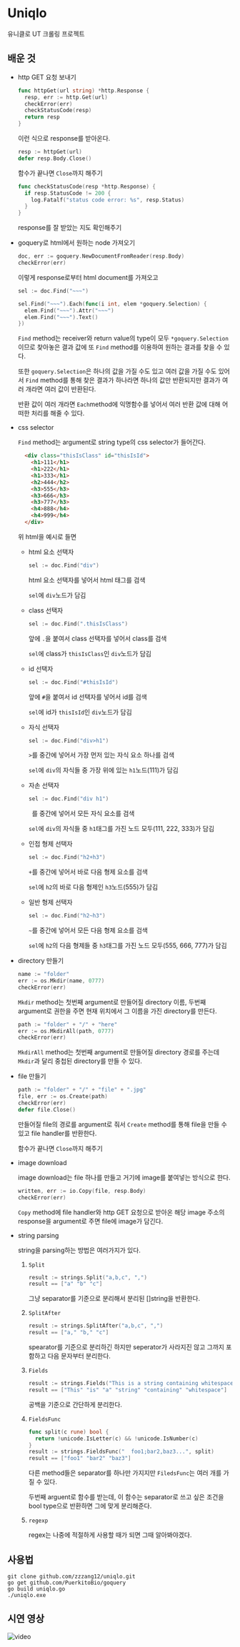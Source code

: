 # Uniqlo
유니클로 UT 크롤링 프로젝트

## 배운 것
* http GET 요청 보내기

  ```go
  func httpGet(url string) *http.Response {
    resp, err := http.Get(url)
    checkError(err)
    checkStatusCode(resp)
    return resp
  }
  ```
  이런 식으로 response를 받아온다.
  ```go
  resp := httpGet(url)
  defer resp.Body.Close()
  ```
  함수가 끝나면 ```Close```까지 해주기
  ```go
  func checkStatusCode(resp *http.Response) {
    if resp.StatusCode != 200 {
      log.Fatalf("status code error: %s", resp.Status)
    }
  }
  ```
  response를 잘 받았는 지도 확인해주기


* goquery로 html에서 원하는 node 가져오기

  ```go
  doc, err := goquery.NewDocumentFromReader(resp.Body)
  checkError(err)
  ```
  이렇게 response로부터 html document를 가져오고
  ```go
  sel := doc.Find("~~~")
  
  sel.Find("~~~").Each(func(i int, elem *goquery.Selection) {
    elem.Find("~~~").Attr("~~~")
    elem.Find("~~~").Text()
  })
  ```
  ```Find``` method는 receiver와 return value의 type이 모두 ```*goquery.Selection```이므로 찾아놓은 결과 값에 또 ```Find``` method를 이용하여 원하는 결과를 찾을 수 있다.

  또한 ```goquery.Selection```은 하나의 값을 가질 수도 있고 여러 값을 가질 수도 있어서 ```Find``` method를 통해 찾은 결과가 하나라면 하나의 값만 반환되지만 결과가 여러 개라면 여러 값이 반환된다.

  반환 값이 여러 개라면 ```Each```method에 익명함수를 넣어서 여러 반환 값에 대해 어떠한 처리를 해줄 수 있다.


* css selector
  
  ```Find``` method는 argument로 string type의 css selector가 들어간다.
  ```html
    <div class="thisIsClass" id="thisIsId">
      <h1>111</h1>
      <h1>222</h1>
      <h1>333</h1>
      <h2>444</h2>
      <h3>555</h3>
      <h3>666</h3>
      <h3>777</h3>
      <h4>888</h4>
      <h4>999</h4>
    </div>
    ```
    위 html을 예시로 들면
  * html 요소 선택자
    
    ```go
    sel := doc.Find("div")
    ```
    html 요소 선택자를 넣어서 html 태그를 검색
    
    ```sel```에 ```div```노드가 담김
  * class 선택자
    ```go
    sel := doc.Find(".thisIsClass")
    ```
    앞에 ```.```을 붙여서 class 선택자를 넣어서 class를 검색
    
    ```sel```에 class가 ```thisIsClass```인 ```div```노드가 담김
  * id 선택자
    ```go
    sel := doc.Find("#thisIsId")
    ```
    앞에 ```#```을 붙여서 id 선택자를 넣어서 id를 검색

    ```sel```에 id가 ```thisIsId```인 ```div```노드가 담김
  * 자식 선택자
    ```go
    sel := doc.Find("div>h1")
    ```
    ```>```를 중간에 넣어서 가장 먼저 있는 자식 요소 하나를 검색

    ```sel```에 ```div```의 자식들 중 가장 위에 있는 ```h1```노드(111)가 담김
  * 자손 선택자
    ```go
    sel := doc.Find("div h1")
    ```
    ``` ```를 중간에 넣어서 모든 자식 요소를 검색

    ```sel```에 ```div```의 자식들 중 ```h1```태그를 가진 노드 모두(111, 222, 333)가 담김
  * 인접 형제 선택자
    ```go
    sel := doc.Find("h2+h3")
    ```
    ```+```를 중간에 넣어서 바로 다음 형제 요소를 검색

    ```sel```에 ```h2```의 바로 다음 형제인 ```h3```노드(555)가 담김
  * 일반 형제 선택자
    ```go
    sel := doc.Find("h2~h3")
    ```
    ```~```를 중간에 넣어서 모든 다음 형제 요소를 검색

    ```sel```에 ```h2```의 다음 형제들 중 ```h3```태그를 가진 노드 모두(555, 666, 777)가 담김
  

* directory 만들기

  ```go
  name := "folder"
  err := os.Mkdir(name, 0777)
  checkError(err)
  ```
  ```Mkdir``` method는 첫번째 argument로 만들어질 directory 이름, 두번째 argument로 권한을 주면 현재 위치에서 그 이름을 가진 directory를 만든다.
  ```go
  path := "folder" + "/" + "here"
  err := os.MkdirAll(path, 0777)
  checkError(err)
  ```
  ```MkdirAll``` method는 첫번째 argument로 만들어질 directory 경로를 주는데 ```Mkdir```과 달리 중첩된 directory를 만들 수 있다.


* file 만들기

  ```go
  path := "folder" + "/" + "file" + ".jpg"
  file, err := os.Create(path)
  checkError(err)
  defer file.Close()
  ```
  만들어질 file의 경로를 argument로 줘서 ```Create``` method를 통해 file을 만들 수 있고 file handler를 반환한다.

  함수가 끝나면 ```Close```까지 해주기


* image download
  
  image download는 file 하나를 만들고 거기에 image를 붙여넣는 방식으로 한다.

  ```go
  written, err := io.Copy(file, resp.Body)
  checkError(err)
  ```
  ```Copy``` method에 file handler와 http GET 요청으로 받아온 해당 image 주소의 response을 argument로 주면 file에 image가 담긴다.


* string parsing

  string을 parsing하는 방법은 여러가지가 있다.
  1. ```Split```
      ```go
      result := strings.Split("a,b,c", ",")
      result == ["a" "b" "c"]
      ```
      그냥 separator를 기준으로 분리해서 분리된 []string을 반환한다.
  2. ```SplitAfter```
      ```go
      result := strings.SplitAfter("a,b,c", ",")
      result == ["a," "b," "c"]
      ```
      spearator를 기준으로 분리하긴 하지만 seperator가 사라지진 않고 그까지 포함하고 다음 문자부터 분리한다.
  3. ```Fields```
      ```go
      result := strings.Fields("This is a string containing whitespaces")
      result == ["This" "is" "a" "string" "containing" "whitespace"]
      ```
      공백을 기준으로 간단하게 분리한다.
  4. ```FieldsFunc```
      ```go
      func split(c rune) bool {
        return !unicode.IsLetter(c) && !unicode.IsNumber(c)
      }
      result := strings.FieldsFunc("  foo1;bar2,baz3...", split)
      result == ["foo1" "bar2" "baz3"]
      ```
      다른 method들은 separator를 하나만 가지지만 ```FiledsFunc```는 여러 개를 가질 수 있다.
      
      두번째 arguent로 함수를 받는데, 이 함수는 separator로 쓰고 싶은 조건을 bool type으로 반환하면 그에 맞게 분리해준다.
  5. ```regexp```
  
      regex는 나중에 적절하게 사용할 때가 되면 그때 알아봐야겠다.
  

## 사용법
```shell
git clone github.com/zzzang12/uniqlo.git
go get github.com/PuerkitoBio/goquery
go build uniqlo.go
./uniqlo.exe
```

## 시연 영상
<img src="https://user-images.githubusercontent.com/70265177/189478007-1583af6e-874f-427c-9aa8-0ff5d8d4cd30.gif" alt="video">